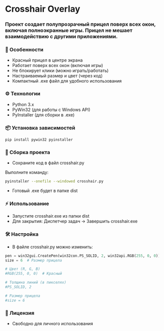 # Crosshair Overlay

### Проект создает полупрозрачный прицел поверх всех окон, включая полноэкранные игры.  Прицел не мешает взаимодействию с другими приложениями.

### 📌 Особенности
- Красный прицел в центре экрана
- Работает поверх всех окон (включая игры)
- Не блокирует клики (можно играть/работать)
- Настраиваемый размер и цвет (через код)
- Компактный .exe файл для удобного использования

### ⚙️ Технологии
- Python 3.x
- PyWin32 (для работы с Windows API)
- PyInstaller (для сборки в .exe)

### 📦 Установка зависимостей
```bash
pip install pywin32 pyinstaller
```

### 🔨 Сборка проекта
- Сохраните код в файл crosshair.py

Выполните команду:

```bash
pyinstaller --onefile --windowed crosshair.py
```
- Готовый .exe будет в папке dist

### ⚡ Использование
- Запустите crosshair.exe из папки dist
- Для закрытия: Диспетчер задач → Завершить crosshair.exe

### 🛠 Настройка
- В файле crosshair.py можно изменить:

```python
pen = win32gui.CreatePen(win32con.PS_SOLID, 2, win32api.RGB(255, 0, 0))
size = 6  # Размер прицела

# Цвет (R, G, B)
#RGB(255, 0, 0)  # Красный

# Толщина линий (в пикселях)
#PS_SOLID, 2

# Размер прицела
#size = 6
```

### 📜 Лицензия
- Свободно для личного использования